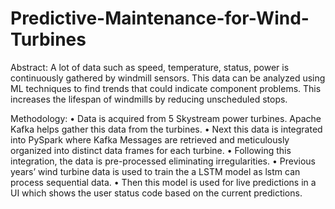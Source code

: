 # Predictive-Maintenance-for-Wind-Turbines
Abstract:
A lot of data such as speed, temperature, status, power is continuously gathered by windmill sensors. This data can be analyzed using ML techniques to find trends that could indicate component problems. This increases the lifespan of windmills by reducing unscheduled stops.

Methodology:
•	Data is acquired from 5 Skystream power turbines. Apache Kafka helps gather this data from the turbines.
•	Next this data is integrated into PySpark where Kafka Messages are retrieved and meticulously organized into distinct data frames for each turbine.
•	Following this integration, the data is pre-processed eliminating irregularities.
•	Previous years’ wind turbine data is used to train the a LSTM model as lstm can process sequential data.
•	Then this model is used for live predictions in a UI which shows the user status code based on the current predictions.
